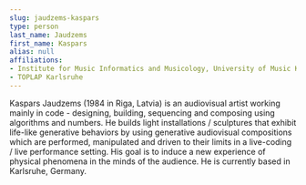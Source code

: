 ```yaml
---
slug: jaudzems-kaspars
type: person
last_name: Jaudzems
first_name: Kaspars
alias: null
affiliations:
- Institute for Music Informatics and Musicology, University of Music Karlsruhe
- TOPLAP Karlsruhe
---
```


Kaspars Jaudzems (1984 in Riga, Latvia) is an audiovisual artist working mainly in code - designing, building, sequencing and composing using algorithms and numbers. He builds light installations / sculptures that exhibit life-like generative behaviors by using generative audiovisual compositions which are performed, manipulated and driven to their limits in a live-coding / live performance setting. His goal is to induce a new experience of physical phenomena in the minds of the audience. He is currently based in Karlsruhe, Germany.